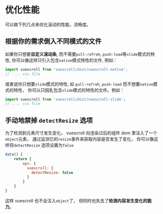 # 优化性能

可以做下列几点来优化滚动的性能，流畅度。

## 根据你的需求倒入不同模式的文件

如果你只想要**自定义滚动条**, 而不需要`pull-refreh`, `push-load`等`slide`模式的特性, 你可以像这样只引入包含`native`模式特性的文件, 例如：

```javascript
import vuescroll from 'vuescroll/dist/vuescroll-native';
// .... css file
```

或者说你只想要`slide`模式的特性, 如 `pull-refreh`, `push-load` 而不想要`native`模式的特性， 你可以只因乳包含`slide`模式的特性的文件。例如：

```javascript
import vuescroll from 'vuescroll/dist/vuescroll-slide';
// .... css file
```

## 手动地禁掉 `detectResize` 选项

为了检测到元素尺寸发生变化， vuescroll 向渲染过后的组件 dom 里注入了一个`object`元素， 通过监测它的`resize`事件来获取内容是否发生了变化， 你可以像这样将`detectResize` 选项设置为`false`

```javascript
data() {
    return {
        ops: {
          vuescroll: {
            detectResize: false
          }
        }
    }
}
```

这样 vuescroll 也不会注入`object`了， 但同时也失去了**检测内容发生变化的能力**。
